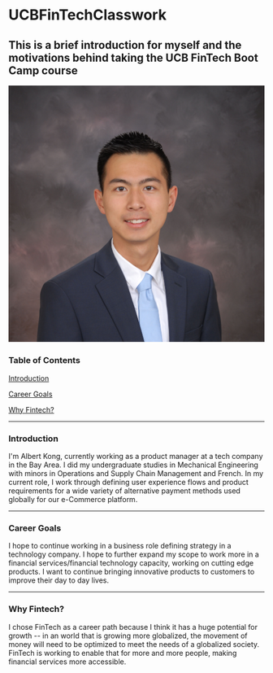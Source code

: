# UCBFinTechClasswork

## This is a brief introduction for myself and the motivations behind taking the UCB FinTech Boot Camp course

![Profile Picture](./images/Kong_Albert_Photo.jpg)

### Table of Contents

[Introduction](Introduction)

[Career Goals](Career-Goals)

[Why Fintech?](Why-Fintech?)

---

### Introduction

I'm Albert Kong, currently working as a product manager at a tech company in the Bay Area. I did my undergraduate studies in Mechanical Engineering with minors in Operations and Supply Chain Management and French. In my current role, I work through defining user experience flows and product requirements for a wide variety of alternative payment methods used globally for our e-Commerce platform.

---

### Career Goals

I hope to continue working in a business role defining strategy in a technology company. I hope to further expand my scope to work more in a financial services/financial technology capacity, working on cutting edge products. I want to continue bringing innovative products to customers to improve their day to day lives.

---

### Why Fintech?

I chose FinTech as a career path because I think it has a huge potential for growth -- in an world that is growing more globalized, the movement of money will need to be optimized to meet the needs of a globalized society. FinTech is working to enable that for more and more people, making financial services more accessible.
